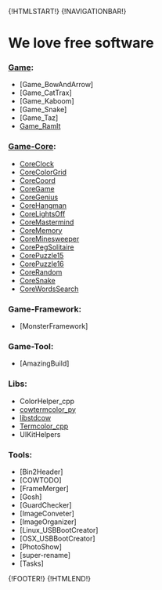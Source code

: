 {!HTMLSTART!}
{!NAVIGATIONBAR!}


# We love free software

<!-- ####################################################################### -->

### [Game](./game/):

* [Game_BowAndArrow]
* [Game_CatTrax]
* [Game_Kaboom]
* [Game_Snake]
* [Game_Taz]
* [Game_RamIt](./game/game_ramit)


<!-- ####################################################################### -->

### [Game-Core](./gamecore/):

* [CoreClock](./gamecore/coreclock/)
* [CoreColorGrid](./gamecore/corecolorgrid/)
* [CoreCoord](./gamecore/corecoord/)
* [CoreGame](./gamecore/coregame/)
* [CoreGenius](./gamecore/coregenius/)
* [CoreHangman](./gamecore/corehangman/)
* [CoreLightsOff](./gamecore/corelightsoff/)
* [CoreMastermind](./gamecore/coremastermind/)
* [CoreMemory](./gamecore/corememory/)
* [CoreMinesweeper](./gamecore/coreminesweeper/)
* [CorePegSolitaire](./gamecore/corepegsolitaire/)
* [CorePuzzle15](./gamecore/corepuzzle15/)
* [CorePuzzle16](./gamecore/corepuzzle16/)
* [CoreRandom](./gamecore/corerandom/)
* [CoreSnake](./gamecore/coresnake/)
* [CoreWordsSearch](./gamecore/corewordssearch/)


<!-- ####################################################################### -->

### Game-Framework:

* [MonsterFramework]


<!-- ####################################################################### -->

### Game-Tool:

* [AmazingBuild]


<!-- ####################################################################### -->

### Libs:

* ColorHelper_cpp
* [cowtermcolor_py](./libs/cowtermcolor_py)
* [libstdcow](./libs/libstdcow)
* [Termcolor_cpp](./libs/termcolor_cpp)
* UIKitHelpers


<!-- ####################################################################### -->

### Tools:

* [Bin2Header]
* [COWTODO]
* [FrameMerger]
* [Gosh]
* [GuardChecker]
* [ImageConveter]
* [ImageOrganizer]
* [Linux_USBBootCreator]
* [OSX_USBBootCreator]
* [PhotoShow]
* [super-rename]
* [Tasks]


{!FOOTER!}
{!HTMLEND!}
